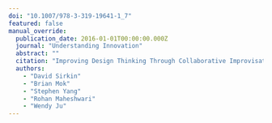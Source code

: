 ```yaml
---
doi: "10.1007/978-3-319-19641-1_7"
featured: false
manual_override:
  publication_date: 2016-01-01T00:00:00.000Z
  journal: "Understanding Innovation"
  abstract: ""
  citation: "Improving Design Thinking Through Collaborative Improvisation (2016)"
  authors:
    - "David Sirkin"
    - "Brian Mok"
    - "Stephen Yang"
    - "Rohan Maheshwari"
    - "Wendy Ju"
---
```


<!-- You can add additional content about this publication here if needed -->
